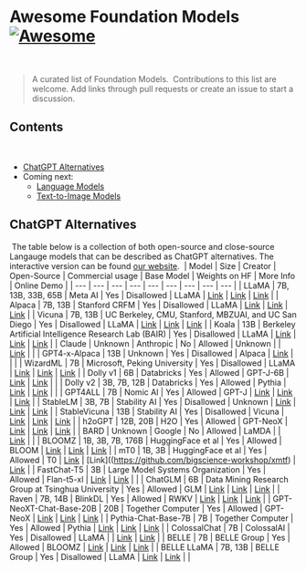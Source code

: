 # Awesome Foundation Models [![Awesome](https://awesome.re/badge-flat.svg)](https://awesome.re)
​
> A curated list of Foundation Models.
​
Contributions to this list are welcome. Add links through pull requests or create an issue to start a discussion.
​
## Contents
​
- [ChatGPT Alternatives](#ChatGPT-Alternatives)
- Coming next:
  - [Language Models](#Langauge-Models)
  - [Text-to-Image Models](#text-to-image-models)
​
​
## ChatGPT Alternatives
​
The table below is a collection of both open-source and close-source Langauge models that can be described as ChatGPT alternatives.
The interactive version can be found [our website](https://anania.ai/chatgpt-alternatives).
​
| Model | Size | Creator | Open-Source | Commercial usage | Base Model | Weights on HF | More Info | Online Demo |
| --- | --- | --- | --- | --- | --- | --- | --- | --- |
| LLaMA | 7B, 13B, 33B, 65B | Meta AI | Yes | Disallowed | LLaMA | [Link](https://huggingface.co/elinas/llama-65b-hf-transformers-4.29) | [Link](https://arxiv.org/abs/2302.13971) | [Link](https://huggingface.co/spaces/project-baize/Baize-7B) |
| Alpaca | 7B, 13B | Stanford CRFM | Yes | Disallowed | LLaMA | [Link](https://huggingface.co/chavinlo/alpaca-13b) | [Link](https://crfm.stanford.edu/2023/03/13/alpaca.html) | [Link](https://alpaca-ai.ngrok.io/) |
| Vicuna | 7B, 13B | UC Berkeley, CMU, Stanford, MBZUAI, and UC San Diego | Yes | Disallowed | LLaMA | [Link](https://huggingface.co/elinas/vicuna-13b-4bit) | [Link](https://vicuna.lmsys.org/) | [Link](https://chat.lmsys.org/) |
| Koala | 13B | Berkeley Artificial Intelligence Research Lab (BAIR) | Yes | Disallowed | LLaMA | [Link](https://huggingface.co/Logophoman/koala-13b-diff) | [Link](https://bair.berkeley.edu/blog/2023/04/03/koala/) | [Link](https://chat.lmsys.org/?model=koala-13b) |
| Claude | Unknown | Anthropic | No | Allowed | Unknown |   | [Link](https://www.anthropic.com/index/introducing-claude) |   |
| GPT4-x-Alpaca | 13B | Unknown | Yes | Disallowed | Alpaca | [Link](https://huggingface.co/chavinlo/gpt4-x-alpaca) |   |   |
| WizardML | 7B | Microsoft, Peking University | Yes | Disallowed | LLaMA | [Link](https://huggingface.co/victor123/WizardLM) | [Link](https://github.com/nlpxucan/WizardLM) | [Link](https://487706ba2456b3ec18.gradio.live/) |
| Dolly v1 | 6B | Databricks | Yes | Allowed | GPT-J-6B | [Link](https://huggingface.co/databricks/dolly-v1-6b) | [Link](https://www.databricks.com/blog/2023/03/24/hello-dolly-democratizing-magic-chatgpt-open-models.html) |   |
| Dolly v2 | 3B, 7B, 12B | Databricks | Yes | Allowed | Pythia | [Link](https://huggingface.co/databricks/dolly-v2-12b) | [Link](https://www.databricks.com/blog/2023/04/12/dolly-first-open-commercially-viable-instruction-tuned-llm) |   |
| GPT4ALL | 7B | Nomic AI | Yes | Allowed | GPT-J | [Link](https://huggingface.co/nomic-ai/gpt4all-lora) | [Link](https://static.nomic.ai/gpt4all/2023_GPT4All-J_Technical_Report_2.pdf) | [Link](https://huggingface.co/spaces/rishiraj/GPT4All) |
| StableLM | 3B, 7B | Stability AI | Yes | Disallowed | Unknown | [Link](https://huggingface.co/stabilityai/stablelm-tuned-alpha-7b) | [Link](https://stability.ai/blog/stability-ai-launches-the-first-of-its-stablelm-suite-of-language-models) | [Link](https://huggingface.co/spaces/stabilityai/stablelm-tuned-alpha-chat) |
| StableVicuna | 13B | Stability AI | Yes | Disallowed | Vicuna | [Link](https://huggingface.co/CarperAI/stable-vicuna-13b-delta/) | [Link](https://github.com/stability-AI/stableLM/) | [Link](https://huggingface.co/spaces/CarperAI/StableVicuna/) |
| h2oGPT | 12B, 20B | H2O | Yes | Allowed | GPT-NeoX | [Link](https://huggingface.co/h2oai/h2ogpt-oasst1-512-20b) | [Link](https://github.com/h2oai/h2ogpt) | [Link](https://gpt.h2o.ai/) |
| BARD | Unknown | Google | No | Allowed | LaMDA |   | [Link](https://blog.google/technology/ai/bard-google-ai-search-updates//) |   |
| BLOOMZ | 1B, 3B, 7B, 176B | HuggingFace et al | Yes | Allowed | BLOOM | [Link](https://huggingface.co/bigscience/bloomz) | [Link](https://arxiv.org/abs/2211.01786) | [Link](https://huggingface.co/bigscience/bloomz) |
| mT0 | 1B, 3B | HuggingFace et al | Yes | Allowed | T0 | [Link](https://huggingface.co/bigscience/mt0-xxl) | [Link]((https://github.com/bigscience-workshop/xmtf) | [Link](https://huggingface.co/bigscience/mt0-xxl) |
| FastChat-T5 | 3B | Large Model Systems Organization | Yes | Allowed | Flan-t5-xl | [Link](https://huggingface.co/lmsys/fastchat-t5-3b-v1.0) | [Link](https://github.com/lm-sys/FastChat#FastChat-T5) |   |
| ChatGLM | 6B | Data Mining Research Group at Tsinghua University | Yes | Allowed | GLM | [Link](https://huggingface.co/THUDM/chatglm-6b) | [Link](https://github.com/THUDM/ChatGLM-6B/blob/main/README_en.md) | [Link](https://huggingface.co/spaces/ysharma/ChatGLM-6b_Gradio_Streaming) |
| Raven | 7B, 14B | BlinkDL | Yes | Allowed | RWKV | [Link](https://huggingface.co/BlinkDL/rwkv-4-pile-14b) | [Link](https://github.com/BlinkDL/ChatRWKV) | [Link](https://huggingface.co/spaces/BlinkDL/ChatRWKV-gradio) |
| GPT-NeoXT-Chat-Base-20B | 20B | Together Computer | Yes | Allowed | GPT-NeoX | [Link](https://huggingface.co/togethercomputer/GPT-NeoXT-Chat-Base-20B) | [Link](https://github.com/togethercomputer/OpenChatKit/blob/main/docs/GPT-NeoXT-Chat-Base-20B.md) | [Link](https://huggingface.co/spaces/togethercomputer/OpenChatKit) |
| Pythia-Chat-Base-7B | 7B | Together Computer | Yes | Allowed | Pythia | [Link](https://huggingface.co/togethercomputer/Pythia-Chat-Base-7B) | [Link](https://github.com/togethercomputer/OpenChatKit) | [Link](https://huggingface.co/togethercomputer/Pythia-Chat-Base-7B) |
| ColossalChat | 7B | ColossalAI | Yes | Disallowed | LLaMA |   | [Link](https://github.com/hpcaitech/ColossalAI/tree/main/applications/Chat) | [Link](https://chat.colossalai.org/) |
| BELLE | 7B | BELLE Group | Yes | Allowed | BLOOMZ | [Link](https://huggingface.co/BelleGroup/BELLE-7B-2M) | [Link](https://github.com/LianjiaTech/BELLE/blob/main/README_en.md) | [Link](https://huggingface.co/spaces/liuxiaopai/BelleGroup-BELLE-7B-2M) |
| BELLE LLaMA | 7B, 13B | BELLE Group | Yes | Disallowed | LLaMA | [Link](https://huggingface.co/BelleGroup/BELLE-LLaMA-13B-2M-enc) | [Link](https://github.com/LianjiaTech/BELLE/blob/main/README_en.md) |   |
